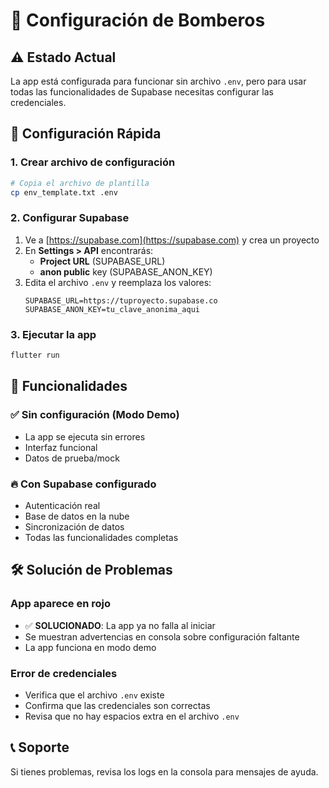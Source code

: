 # 🔧 Configuración de Bomberos

## ⚠️ Estado Actual
La app está configurada para funcionar sin archivo `.env`, pero para usar todas las funcionalidades de Supabase necesitas configurar las credenciales.

## 🚀 Configuración Rápida

### 1. Crear archivo de configuración
```bash
# Copia el archivo de plantilla
cp env_template.txt .env
```

### 2. Configurar Supabase
1. Ve a [https://supabase.com](https://supabase.com) y crea un proyecto
2. En **Settings > API** encontrarás:
   - **Project URL** (SUPABASE_URL)
   - **anon public** key (SUPABASE_ANON_KEY)
3. Edita el archivo `.env` y reemplaza los valores:
   ```
   SUPABASE_URL=https://tuproyecto.supabase.co
   SUPABASE_ANON_KEY=tu_clave_anonima_aqui
   ```

### 3. Ejecutar la app
```bash
flutter run
```

## 📱 Funcionalidades

### ✅ Sin configuración (Modo Demo)
- La app se ejecuta sin errores
- Interfaz funcional
- Datos de prueba/mock

### 🔥 Con Supabase configurado
- Autenticación real
- Base de datos en la nube
- Sincronización de datos
- Todas las funcionalidades completas

## 🛠️ Solución de Problemas

### App aparece en rojo
- ✅ **SOLUCIONADO**: La app ya no falla al iniciar
- Se muestran advertencias en consola sobre configuración faltante
- La app funciona en modo demo

### Error de credenciales
- Verifica que el archivo `.env` existe
- Confirma que las credenciales son correctas
- Revisa que no hay espacios extra en el archivo `.env`

## 📞 Soporte
Si tienes problemas, revisa los logs en la consola para mensajes de ayuda.
